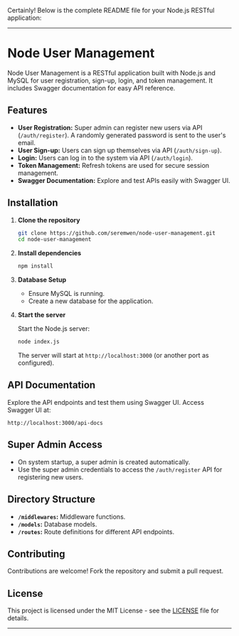 Certainly! Below is the complete README file for your Node.js RESTful application:

---

# Node User Management

Node User Management is a RESTful application built with Node.js and MySQL for user registration, sign-up, login, and token management. It includes Swagger documentation for easy API reference.

## Features

- **User Registration:** Super admin can register new users via API (`/auth/register`). A randomly generated password is sent to the user's email.
- **User Sign-up:** Users can sign up themselves via API (`/auth/sign-up`).
- **Login:** Users can log in to the system via API (`/auth/login`).
- **Token Management:** Refresh tokens are used for secure session management.
- **Swagger Documentation:** Explore and test APIs easily with Swagger UI.

## Installation

1. **Clone the repository**

   ```bash
   git clone https://github.com/seremwen/node-user-management.git
   cd node-user-management
   ```

2. **Install dependencies**

   ```bash
   npm install
   ```

3. **Database Setup**

   - Ensure MySQL is running.
   - Create a new database for the application.


4. **Start the server**

   Start the Node.js server:

   ```bash
   node index.js
   ```

   The server will start at `http://localhost:3000` (or another port as configured).

## API Documentation

Explore the API endpoints and test them using Swagger UI. Access Swagger UI at:

```
http://localhost:3000/api-docs
```

## Super Admin Access

- On system startup, a super admin is created automatically.
- Use the super admin credentials to access the `/auth/register` API for registering new users.

## Directory Structure


- **`/middlewares`:** Middleware functions.
- **`/models`:** Database models.
- **`/routes`:** Route definitions for different API endpoints.


## Contributing

Contributions are welcome! Fork the repository and submit a pull request.

## License

This project is licensed under the MIT License - see the [LICENSE](LICENSE) file for details.

---

